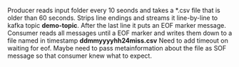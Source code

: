 Producer reads input folder every 10 seonds and takes a \*.csv file that is older than 60 seconds. Strips line endings and streams it line-by-line to kafka topic **demo-topic**. After the last line it puts an EOF marker message.
Consumer reads all messages until a EOF marker and writes them down to a file named in timestamp **ddmmyyyyhh24miss.csv**
Need to add timeout on waiting for eof.
Maybe need to pass metainformation about the file as SOF message so that consumer knew what to expect.
